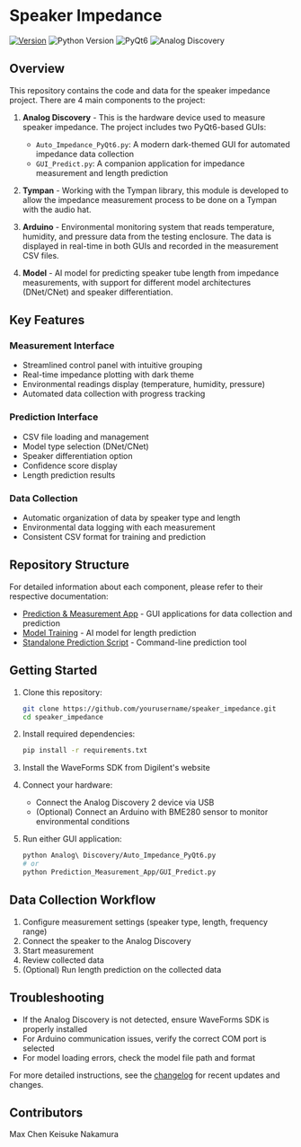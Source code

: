 # Speaker Impedance

[![Version](https://img.shields.io/badge/Version-0.1.9-blue.svg)](CHANGELOG.md/#latest)
![Python Version](https://img.shields.io/badge/Python-3.12.9-blue.svg)
![PyQt6](https://img.shields.io/badge/PyQt6-6.8.1-blue.svg)
![Analog Discovery](https://img.shields.io/badge/Analog%20Discovery-2.0-green.svg)

## Overview

This repository contains the code and data for the speaker impedance project. There are 4 main components to the project:

1. **Analog Discovery** - This is the hardware device used to measure speaker impedance. The project includes two PyQt6-based GUIs:
   - `Auto_Impedance_PyQt6.py`: A modern dark-themed GUI for automated impedance data collection
   - `GUI_Predict.py`: A companion application for impedance measurement and length prediction

2. **Tympan** - Working with the Tympan library, this module is developed to allow the impedance measurement process to be done on a Tympan with the audio hat.

3. **Arduino** - Environmental monitoring system that reads temperature, humidity, and pressure data from the testing enclosure. The data is displayed in real-time in both GUIs and recorded in the measurement CSV files.

4. **Model** - AI model for predicting speaker tube length from impedance measurements, with support for different model architectures (DNet/CNet) and speaker differentiation.

## Key Features

### Measurement Interface

- Streamlined control panel with intuitive grouping
- Real-time impedance plotting with dark theme
- Environmental readings display (temperature, humidity, pressure)
- Automated data collection with progress tracking

### Prediction Interface

- CSV file loading and management
- Model type selection (DNet/CNet)
- Speaker differentiation option
- Confidence score display
- Length prediction results

### Data Collection

- Automatic organization of data by speaker type and length
- Environmental data logging with each measurement
- Consistent CSV format for training and prediction

## Repository Structure

For detailed information about each component, please refer to their respective documentation:

- [Prediction & Measurement App](../Prediction_Measurement_App/README.md) - GUI applications for data collection and prediction
- [Model Training](../Impedance-main/README.md) - AI model for length prediction
- [Standalone Prediction Script](../Impedance-main/predict_length_README.md) - Command-line prediction tool

## Getting Started

1. Clone this repository:

   ```bash
   git clone https://github.com/yourusername/speaker_impedance.git
   cd speaker_impedance
   ```

2. Install required dependencies:

   ```bash
   pip install -r requirements.txt
   ```

3. Install the WaveForms SDK from Digilent's website

4. Connect your hardware:
   - Connect the Analog Discovery 2 device via USB
   - (Optional) Connect an Arduino with BME280 sensor to monitor environmental conditions

5. Run either GUI application:

   ```bash
   python Analog\ Discovery/Auto_Impedance_PyQt6.py
   # or
   python Prediction_Measurement_App/GUI_Predict.py
   ```

## Data Collection Workflow

1. Configure measurement settings (speaker type, length, frequency range)
2. Connect the speaker to the Analog Discovery
3. Start measurement
4. Review collected data
5. (Optional) Run length prediction on the collected data

## Troubleshooting

- If the Analog Discovery is not detected, ensure WaveForms SDK is properly installed
- For Arduino communication issues, verify the correct COM port is selected
- For model loading errors, check the model file path and format

For more detailed instructions, see the [changelog](CHANGELOG.md) for recent updates and changes.

## Contributors

Max Chen
Keisuke Nakamura
